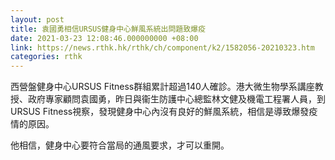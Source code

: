 ```yaml
---
layout: post
title: 袁國勇相信URSUS健身中心鮮風系統出問題致爆疫
date: 2021-03-23 12:08:46.000000000 +08:00
link: https://news.rthk.hk/rthk/ch/component/k2/1582056-20210323.htm
categories: rthk
---
```


西營盤健身中心URSUS Fitness群組累計超過140人確診。港大微生物學系講座教授、政府專家顧問袁國勇，昨日與衞生防護中心總監林文健及機電工程署人員，到URSUS Fitness視察，發現健身中心內沒有良好的鮮風系統，相信是導致爆發疫情的原因。

他相信，健身中心要符合當局的通風要求，才可以重開。
